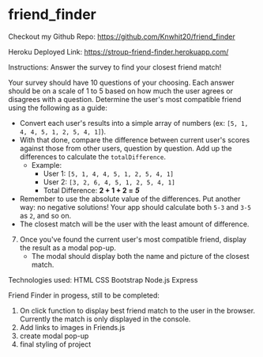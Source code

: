 # friend_finder

Checkout my Github Repo: https://github.com/Knwhit20/friend_finder

Heroku Deployed Link: https://stroup-friend-finder.herokuapp.com/

Instructions: Answer the survey to find your closest friend match!

Your survey should have 10 questions of your choosing. Each answer should be on a scale of 1 to 5 based on how much the user agrees or disagrees with a question.
Determine the user's most compatible friend using the following as a guide:

   * Convert each user's results into a simple array of numbers (ex: `[5, 1, 4, 4, 5, 1, 2, 5, 4, 1]`).
   * With that done, compare the difference between current user's scores against those from other users, question by question. Add up the differences to         calculate the `totalDifference`.
     * Example:
       * User 1: `[5, 1, 4, 4, 5, 1, 2, 5, 4, 1]`
       * User 2: `[3, 2, 6, 4, 5, 1, 2, 5, 4, 1]`
       * Total Difference: **2 + 1 + 2 =** **_5_**
   * Remember to use the absolute value of the differences. Put another way: no negative solutions! Your app should calculate both `5-3` and `3-5` as `2`, and so on.
   * The closest match will be the user with the least amount of difference.

7. Once you've found the current user's most compatible friend, display the result as a modal pop-up.
   * The modal should display both the name and picture of the closest match.


Technologies used:
HTML
CSS
Bootstrap
Node.js
Express


Friend Finder in progess, still to be completed:
1. On click function to display best friend match to the user in the browser.  Currently the match is only displayed in the console.
2. Add links to  images in Friends.js
3. create modal pop-up
4. final styling of project

